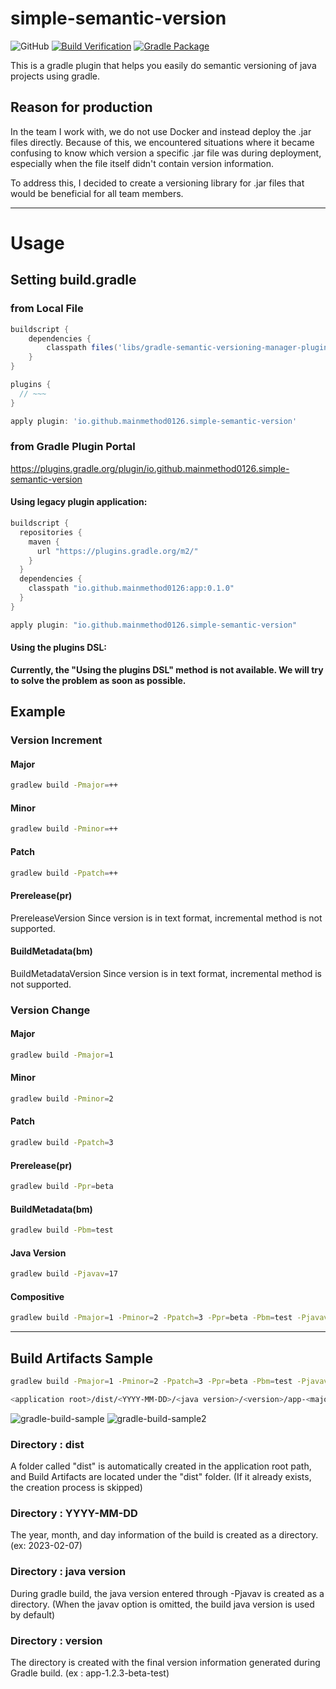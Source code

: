 # simple-semantic-version
![GitHub](https://img.shields.io/github/license/mainmethod0126/simple-semantic-version?style=plastic) [![Build Verification](https://github.com/mainmethod0126/simple-semantic-version/actions/workflows/build-verification.yml/badge.svg)](https://github.com/mainmethod0126/simple-semantic-version/actions/workflows/build-verification.yml) [![Gradle Package](https://github.com/mainmethod0126/simple-semantic-version/actions/workflows/gradle-publish.yml/badge.svg)](https://github.com/mainmethod0126/simple-semantic-version/actions/workflows/gradle-publish.yml)



This is a gradle plugin that helps you easily do semantic versioning of java projects using gradle.

## Reason for production

In the team I work with, we do not use Docker and instead deploy the .jar files directly. Because of this, we encountered situations where it became confusing to know which version a specific .jar file was during deployment, especially when the file itself didn't contain version information.

To address this, I decided to create a versioning library for .jar files that would be beneficial for all team members.

---

# Usage

## Setting build.gradle

### from Local File
```gradle
buildscript {
    dependencies {
        classpath files('libs/gradle-semantic-versioning-manager-plugin-0.1.0.jar')
    }
}

plugins {
  // ~~~
}

apply plugin: 'io.github.mainmethod0126.simple-semantic-version'
```
### from Gradle Plugin Portal

https://plugins.gradle.org/plugin/io.github.mainmethod0126.simple-semantic-version

#### Using legacy plugin application:
```gradle
buildscript {
  repositories {
    maven {
      url "https://plugins.gradle.org/m2/"
    }
  }
  dependencies {
    classpath "io.github.mainmethod0126:app:0.1.0"
  }
}

apply plugin: "io.github.mainmethod0126.simple-semantic-version"
```

#### Using the plugins DSL: 
**Currently, the "Using the plugins DSL" method is not available. We will try to solve the problem as soon as possible.**


## Example

### Version Increment

#### Major
```bash
gradlew build -Pmajor=++
```

#### Minor
```bash
gradlew build -Pminor=++
```

#### Patch
```bash
gradlew build -Ppatch=++
```

#### Prerelease(pr)
PrereleaseVersion Since version is in text format, incremental method is not supported.

#### BuildMetadata(bm)
BuildMetadataVersion Since version is in text format, incremental method is not supported.

### Version Change

#### Major
```bash
gradlew build -Pmajor=1
```

#### Minor
```bash
gradlew build -Pminor=2
```

#### Patch
```bash
gradlew build -Ppatch=3
```

#### Prerelease(pr)
```bash
gradlew build -Ppr=beta
```

#### BuildMetadata(bm)
```bash
gradlew build -Pbm=test
```

#### Java Version
```bash
gradlew build -Pjavav=17
```


#### Compositive
```bash
gradlew build -Pmajor=1 -Pminor=2 -Ppatch=3 -Ppr=beta -Pbm=test -Pjavav=17
```

---

## Build Artifacts Sample

```bash
gradlew build -Pmajor=1 -Pminor=2 -Ppatch=3 -Ppr=beta -Pbm=test -Pjavav=17
```
```bash
<application root>/dist/<YYYY-MM-DD>/<java version>/<version>/app-<major.minor.patch>-<prereleaseVersion>-<buildMetadata>.jar
```
![gradle-build-sample](https://user-images.githubusercontent.com/40654598/217150085-e10d11ff-e9c4-45a2-ad3e-ba9d1746c93f.PNG)
![gradle-build-sample2](https://user-images.githubusercontent.com/40654598/217150322-fdf25a72-c884-4bdc-b61b-c0ed2e961c5d.PNG)


### Directory : dist
A folder called "dist" is automatically created in the application root path, and Build Artifacts are located under the "dist" folder. (If it already exists, the creation process is skipped)

### Directory : YYYY-MM-DD
The year, month, and day information of the build is created as a directory. (ex: 2023-02-07)

### Directory : java version
During gradle build, the java version entered through -Pjavav is created as a directory. (When the javav option is omitted, the build java version is used by default)

### Directory : version
The directory is created with the final version information generated during Gradle build. (ex : app-1.2.3-beta-test)

